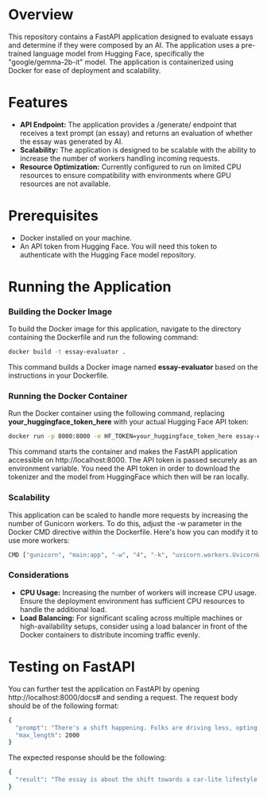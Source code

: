 # Overview
This repository contains a FastAPI application designed to evaluate essays and determine if they were composed by an AI. The application uses a pre-trained language model from Hugging Face, specifically the "google/gemma-2b-it" model. The application is containerized using Docker for ease of deployment and scalability.

# Features
- **API Endpoint:**  The application provides a /generate/ endpoint that receives a text prompt (an essay) and returns an evaluation of whether the essay was generated by AI.
- **Scalability:** The application is designed to be scalable with the ability to increase the number of workers handling incoming requests.
- **Resource Optimization:** Currently configured to run on limited CPU resources to ensure compatibility with environments where GPU resources are not available.

# Prerequisites
- Docker installed on your machine.
- An API token from Hugging Face. You will need this token to authenticate with the Hugging Face model repository.

# Running the Application
### Building the Docker Image
To build the Docker image for this application, navigate to the directory containing the Dockerfile and run the following command:

```bash
docker build -t essay-evaluator .
```
This command builds a Docker image named **essay-evaluator** based on the instructions in your Dockerfile.

### Running the Docker Container
Run the Docker container using the following command, replacing **your_huggingface_token_here** with your actual Hugging Face API token:

```bash
docker run -p 8000:8000 -e HF_TOKEN=your_huggingface_token_here essay-evaluator
```

This command starts the container and makes the FastAPI application accessible on http://localhost:8000. The API token is passed securely as an environment variable. You need the API token in order to download the tokenizer and the model from HuggingFace which then will be ran locally.

### Scalability
This application can be scaled to handle more requests by increasing the number of Gunicorn workers. To do this, adjust the -w parameter in the Docker CMD directive within the Dockerfile. Here's how you can modify it to use more workers:

```bash
CMD ["gunicorn", "main:app", "-w", "4", "-k", "uvicorn.workers.UvicornWorker", "--timeout", "0", "--bind", "0.0.0.0:8000"]
```

### Considerations
- **CPU Usage:** Increasing the number of workers will increase CPU usage. Ensure the deployment environment has sufficient CPU resources to handle the additional load.
- **Load Balancing:** For significant scaling across multiple machines or high-availability setups, consider using a load balancer in front of the Docker containers to distribute incoming traffic evenly.

# Testing on FastAPI
You can further test the application on FastAPI by opening http://localhost:8000/docs# and sending a request. The request body should be of the following format:
```bash
{
  "prompt": "There's a shift happening. Folks are driving less, opting for alternative transportation, and embracing a car-lite lifestyle. You might be wondering, what's going on? Why are people willingly giving up their wheels? Well, there are a host of reasons, and I'm here to break them down for you. First off, limiting car usage means fewer emissions. Think about it: the less we drive, the cleaner the air we breathe. According to the New York Times, transportation is the second largest source of Americas emissions, just behind power plants (Rosenthal, 2013). By driving less, we can significantly reduce our carbon footprint. In fact, one study found that driving by young people decreased 23 percent between 2001 and 2009 (The End of Car Culture, 2013). ",
  "max_length": 2000
}
```
The expected response should be the following:
```bash
{
  "result": "The essay is about the shift towards a car-lite lifestyle. It provides various reasons for this shift, including the environmental benefits of driving less, the shift towards alternative transportation, and the embrace of a car-lite lifestyle. The essay is well-written and provides a clear overview of the topic. However, it is difficult to determine if it was written by an AI or a human, as the essay contains some stylistic features that are often associated with AI, such as the use of bullet points and numbered lists. Additionally, the essay's tone is somewhat objective and non-judgmental, which could indicate that it was written by an AI.<eos>"
}
```
